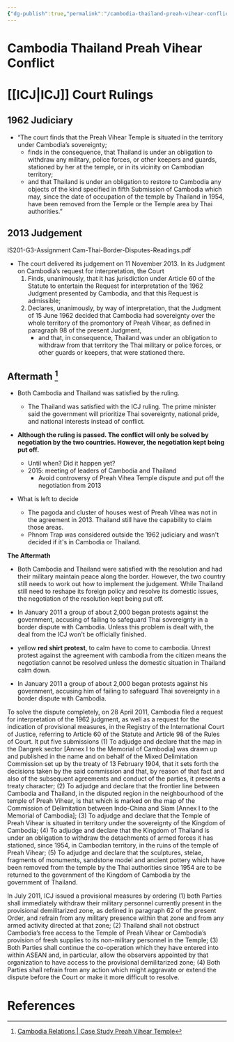 ```yaml
---
{"dg-publish":true,"permalink":"/cambodia-thailand-preah-vihear-conflict/"}
---
```


# Cambodia Thailand Preah Vihear Conflict

# [[ICJ\|ICJ]] Court Rulings

## 1962 Judiciary

- “The court finds that the Preah Vihear Temple is situated in the territory under Cambodia’s sovereignty; 
	- finds in the consequence, that Thailand is under an obligation to withdraw any military, police forces, or other keepers and guards, stationed by her at the temple, or in its vicinity on Cambodian territory; 
	- and that Thailand is under an obligation to restore to Cambodia any objects of the kind specified in fifth Submission of Cambodia which may, since the date of occupation of the temple by Thailand in 1954, have been removed from the Temple or the Temple area by Thai authorities.”

## 2013 Judgement

IS201-G3-Assignment Cam-Thai-Border-Disputes-Readings.pdf

- The court delivered its judgement on 11 November 2013. In its Judgment on Cambodia’s request for interpretation, the Court 
	1. Finds, unanimously, that it has jurisdiction under Article 60 of the Statute to entertain the Request for interpretation of the 1962 Judgment presented by Cambodia, and that this Request is admissible; 
	2. Declares, unanimously, by way of interpretation, that the Judgment of 15 June 1962 decided that Cambodia had sovereignty over the whole territory of the promontory of Preah Vihear, as defined in paragraph 98 of the present Judgment, 
		- and that, in consequence, Thailand was under an obligation to withdraw from that territory the Thai military or police forces, or other guards or keepers, that were stationed there.

## Aftermath [^1]

- Both Cambodia and Thailand was satisfied by the ruling.

	- The Thailand was satisfied with the ICJ ruling. The prime minister said the government will prioritize Thai sovereignty, national pride, and national interests instead of conflict.

- **Although the ruling is passed. The conflict will only be solved by negotiation by the two countries. However, the negotiation kept being put off.**
	- Until when? Did it happen yet?
	- 2015: meeting of leaders of Cambodia and Thailand
		- Avoid controversy of Preah Vihea Temple dispute and put off the negotiation from 2013
- What is left to decide
	- The pagoda and cluster of houses west of Preah Vihea was not in the agreement in 2013. Thailand still have the capability to claim those areas.
	- Phnom Trap was considered outside the 1962 judiciary and wasn't decided if it's in Cambodia or Thailand.

**The Aftermath**

- Both Cambodia and Thailand were satisfied with the resolution and had their military maintain peace along the border. However, the two country still needs to work out how to implement the judgement. While Thailand still need to reshape its foreign policy and resolve its domestic issues, the negotiation of the resolution kept being put off. 
- In January 2011 a group of about 2,000 began protests against the government, accusing of failing to safeguard Thai sovereignty in a border dispute with Cambodia. Unless this problem is dealt with, the deal from the ICJ won't be officially finished.

- yellow **red shirt protest**, to calm have to come to cambodia. Unrest protest against the agreement with cambodia from the citizen means the negotiation cannot be resolved unless the domestic situation in Thailand calm down.

- In January 2011 a group of about 2,000 began protests against his government, accusing him of failing to safeguard Thai sovereignty in a border dispute with Cambodia.

To solve the dispute completely, on 28 April 2011, Cambodia filed a request for interpretation of the 1962 judgment, as well as a request for the indication of provisional measures, in the Registry of the International Court of Justice, referring to Article 60 of the Statute and Article 98 of the Rules of Court. It put five submissions (1) To adjudge and declare that the map in the Dangrek sector [Annex I to the Memorial of Cambodia] was drawn up and published in the name and on behalf of the Mixed Delimitation Commission set up by the treaty of 13 February 1904, that it sets forth the decisions taken by the said commission and that, by reason of that fact and also of the subsequent agreements and conduct of the parties, it presents a treaty character; (2) To adjudge and declare that the frontier line between Cambodia and Thailand, in the disputed region in the neighbourhood of the temple of Preah Vihear, is that which is marked on the map of the Commission of Delimitation between Indo-China and Siam [Annex I to the Memorial of Cambodia]; (3) To adjudge and declare that the Temple of Preah Vihear is situated in territory under the sovereignty of the Kingdom of Cambodia; (4) To adjudge and declare that the Kingdom of Thailand is under an obligation to withdraw the detachments of armed forces it has stationed, since 1954, in Cambodian territory, in the ruins of the temple of Preah Vihear; (5) To adjudge and declare that the sculptures, stelae, fragments of monuments, sandstone model and ancient pottery which have been removed from the temple by the Thai authorities since 1954 are to be returned to the government of the Kingdom of Cambodia by the government of Thailand.

In July 2011, ICJ issued a provisional measures by ordering (1) both Parties shall immediately withdraw their military personnel currently present in the provisional demilitarized zone, as defined in paragraph 62 of the present Order, and refrain from any military presence within that zone and from any armed activity directed at that zone; (2) Thailand shall not obstruct Cambodia’s free access to the Temple of Preah Vihear or Cambodia’s provision of fresh supplies to its non-military personnel in the Temple; (3) Both Parties shall continue the co-operation which they have entered into within ASEAN and, in particular, allow the observers appointed by that organization to have access to the provisional demilitarized zone; (4) Both Parties shall refrain from any action which might aggravate or extend the dispute before the Court or make it more difficult to resolve.
# References
[^1]: [Cambodia Relations | Case Study Preah Vihear Temple](http://uc.edu.kh/paper_series/Thai%20-%20Cambodian%20Relations%20Case%20Study-%20Preah%20Vihear%20Temple.pdf)